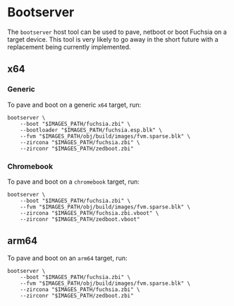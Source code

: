 # Bootserver

The `bootserver` host tool can be used to pave, netboot or boot Fuchsia on a
target device. This tool is very likely to go away in the short future with
a replacement being currently implemented.

## x64

### Generic

To pave and boot on a generic `x64` target, run:

```
bootserver \
    --boot "$IMAGES_PATH/fuchsia.zbi" \
    --bootloader "$IMAGES_PATH/fuchsia.esp.blk" \
    --fvm "$IMAGES_PATH/obj/build/images/fvm.sparse.blk" \
    --zircona "$IMAGES_PATH/fuchsia.zbi" \
    --zirconr "$IMAGES_PATH/zedboot.zbi"
```

### Chromebook

To pave and boot on a `chromebook` target, run:


```
bootserver \
    --boot "$IMAGES_PATH/fuchsia.zbi" \
    --fvm "$IMAGES_PATH/obj/build/images/fvm.sparse.blk" \
    --zircona "$IMAGES_PATH/fuchsia.zbi.vboot" \
    --zirconr "$IMAGES_PATH/zedboot.vboot"
```


## arm64

To pave and boot on an `arm64` target, run:

```
bootserver \
    --boot "$IMAGES_PATH/fuchsia.zbi" \
    --fvm "$IMAGES_PATH/obj/build/images/fvm.sparse.blk" \
    --zircona "$IMAGES_PATH/fuchsia.zbi" \
    --zirconr "$IMAGES_PATH/zedboot.zbi"
```
